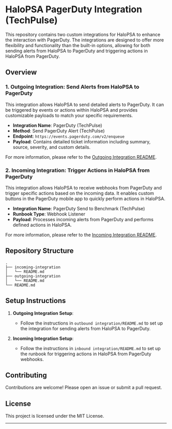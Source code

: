 # HaloPSA PagerDuty Integration (TechPulse)

This repository contains two custom integrations for HaloPSA to enhance the interaction with PagerDuty. The integrations are designed to offer more flexibility and functionality than the built-in options, allowing for both sending alerts from HaloPSA to PagerDuty and triggering actions in HaloPSA from PagerDuty.

## Overview

### 1. Outgoing Integration: Send Alerts from HaloPSA to PagerDuty

This integration allows HaloPSA to send detailed alerts to PagerDuty. It can be triggered by events or actions within HaloPSA and provides customizable payloads to match your specific requirements.

- **Integration Name**: PagerDuty (TechPulse)
- **Method**: Send PagerDuty Alert (TechPulse)
- **Endpoint**: `https://events.pagerduty.com/v2/enqueue`
- **Payload**: Contains detailed ticket information including summary, source, severity, and custom details.

For more information, please refer to the [Outgoing Integration README](outbound%20integration/README.md).

### 2. Incoming Integration: Trigger Actions in HaloPSA from PagerDuty

This integration allows HaloPSA to receive webhooks from PagerDuty and trigger specific actions based on the incoming data. It enables custom buttons in the PagerDuty mobile app to quickly perform actions in HaloPSA.

- **Integration Name**: PagerDuty Send to Benchmark (TechPulse)
- **Runbook Type**: Webhook Listener
- **Payload**: Processes incoming alerts from PagerDuty and performs defined actions in HaloPSA.

For more information, please refer to the [Incoming Integration README](inbound%20integration/README.md).

## Repository Structure

```plaintext
.
├── incoming-integration
│   └── README.md
├── outgoing-integration
│   └── README.md
└── README.md
```

## Setup Instructions

1. **Outgoing Integration Setup**:
    - Follow the instructions in `outbound integration/README.md` to set up the integration for sending alerts from HaloPSA to PagerDuty.

2. **Incoming Integration Setup**:
    - Follow the instructions in `inbound integration/README.md` to set up the runbook for triggering actions in HaloPSA from PagerDuty webhooks.

## Contributing

Contributions are welcome! Please open an issue or submit a pull request.

## License

This project is licensed under the MIT License.

---
